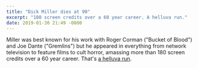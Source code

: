 ```yaml
---
title: "Dick Miller dies at 90"
excerpt: "180 screen credits over a 60 year career. A helluva run."
date: 2019-01-30 21:49 -0800
---
```


Miller was best known for his work with Roger Corman ("Bucket of Blood") and Joe Dante ("Gremlins") but he appeared in everything from network television to feature films to cult horror, amassing more than 180 screen credits over a 60 year career. That's [a helluva run](https://variety.com/2019/film/news/dick-miller-dead-dies-gremlins-terminator-1203124265/).
